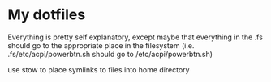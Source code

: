 My dotfiles
==========

Everything is pretty self explanatory,
except maybe that everything in the .fs should
go to the appropriate place in the filesystem
(i.e. .fs/etc/acpi/powerbtn.sh should go to /etc/acpi/powerbtn.sh)


use stow to place symlinks to files into home directory

